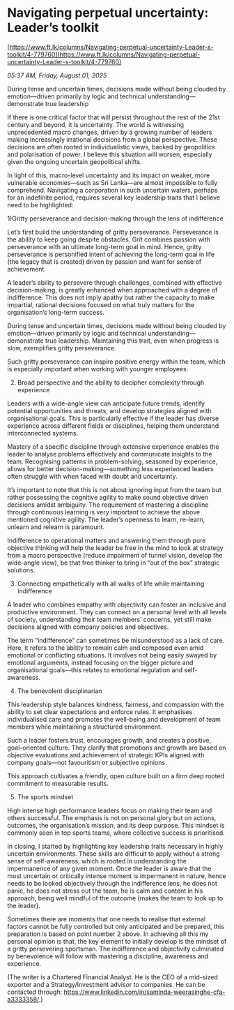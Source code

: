 # Navigating perpetual uncertainty: Leader’s toolkit

[https://www.ft.lk/columns/Navigating-perpetual-uncertainty-Leader-s-toolkit/4-779760](https://www.ft.lk/columns/Navigating-perpetual-uncertainty-Leader-s-toolkit/4-779760)

*05:37 AM, Friday, August 01, 2025*

During tense and uncertain times, decisions made without being clouded by emotion—driven primarily by logic and technical understanding—demonstrate true leadership

If there is one critical factor that will persist throughout the rest of the 21st century and beyond, it is uncertainty. The world is witnessing unprecedented macro changes, driven by a growing number of leaders making increasingly irrational decisions from a global perspective. These decisions are often rooted in individualistic views, backed by geopolitics and polarisation of power. I believe this situation will worsen, especially given the ongoing uncertain geopolitical shifts.

In light of this, macro-level uncertainty and its impact on weaker, more vulnerable economies—such as Sri Lanka—are almost impossible to fully comprehend. Navigating a corporation in such uncertain waters, perhaps for an indefinite period, requires several key leadership traits that I believe need to be highlighted:

1)Gritty perseverance and decision-making through the lens of indifference

Let’s first build the understanding of gritty perseverance. Perseverance is the ability to keep going despite obstacles. Grit combines passion with perseverance with an ultimate long-term goal in mind. Hence, gritty perseverance is personified intent of achieving the long-term goal in life (the legacy that is created) driven by passion and want for sense of achievement.

A leader’s ability to persevere through challenges, combined with effective decision-making, is greatly enhanced when approached with a degree of indifference. This does not imply apathy but rather the capacity to make impartial, rational decisions focused on what truly matters for the organisation’s long-term success.

During tense and uncertain times, decisions made without being clouded by emotion—driven primarily by logic and technical understanding—demonstrate true leadership. Maintaining this trait, even when progress is slow, exemplifies gritty perseverance.

Such gritty perseverance can inspire positive energy within the team, which is especially important when working with younger employees.

2) Broad perspective and the ability to decipher complexity through experience

Leaders with a wide-angle view can anticipate future trends, identify potential opportunities and threats, and develop strategies aligned with organisational goals. This is particularly effective if the leader has diverse experience across different fields or disciplines, helping them understand interconnected systems.

Mastery of a specific discipline through extensive experience enables the leader to analyse problems effectively and communicate insights to the team. Recognising patterns in problem-solving, seasoned by experience, allows for better decision-making—something less experienced leaders often struggle with when faced with doubt and uncertainty.

It’s important to note that this is not about ignoring input from the team but rather possessing the cognitive agility to make sound objective driven decisions amidst ambiguity. The requirement of mastering a discipline through continuous learning is very important to achieve the above mentioned cognitive agility. The leader’s openness to learn, re-learn, unlearn and relearn is paramount.

Indifference to operational matters and answering them through pure objective thinking will help the leader be free in the mind to look at strategy from a macro perspective (reduce impairment of tunnel vision, develop the wide-angle view), be that free thinker to bring in “out of the box” strategic solutions.

3) Connecting empathetically with all walks of life while maintaining indifference

A leader who combines empathy with objectivity can foster an inclusive and productive environment. They can connect on a personal level with all levels of society, understanding their team members’ concerns, yet still make decisions aligned with company policies and objectives.

The term “indifference” can sometimes be misunderstood as a lack of care. Here, it refers to the ability to remain calm and composed even amid emotional or conflicting situations. It involves not being easily swayed by emotional arguments, instead focusing on the bigger picture and organisational goals—this relates to emotional regulation and self-awareness.

4) The benevolent disciplinarian

This leadership style balances kindness, fairness, and compassion with the ability to set clear expectations and enforce rules. It emphasises individualised care and promotes the well-being and development of team members while maintaining a structured environment.

Such a leader fosters trust, encourages growth, and creates a positive, goal-oriented culture. They clarify that promotions and growth are based on objective evaluations and achievement of strategic KPIs aligned with company goals—not favouritism or subjective opinions.

This approach cultivates a friendly, open culture built on a firm deep rooted commitment to measurable results.

5) The sports mindset

High intense high performance leaders focus on making their team and others successful. The emphasis is not on personal glory but on actions, outcomes, the organisation’s mission, and its deep purpose. This mindset is commonly seen in top sports teams, where collective success is prioritised.

In closing, I started by highlighting key leadership traits necessary in highly uncertain environments. These skills are difficult to apply without a strong sense of self-awareness, which is rooted in understanding the impermanence of any given moment. Once the leader is aware that the most uncertain or critically intense moment is impermanent in nature, hence needs to be looked objectively through the indifference lens, he does not panic, he does not stress out the team, he is calm and content in his approach, being well mindful of the outcome (makes the team to look up to the leader).

Sometimes there are moments that one needs to realise that external factors cannot be fully controlled but only anticipated and be prepared, this preparation is based on point number 2 above. In achieving all this my personal opinion is that, the key element to initially develop is the mindset of a gritty persevering sportsman. The indifference and objectivity culminated by benevolence will follow with mastering a discipline, awareness and experience.

(The writer is a Chartered Financial Analyst. He is the CEO of a mid-sized exporter and a Strategy/Investment advisor to companies. He can be contacted through: https://www.linkedin.com/in/saminda-weerasinghe-cfa-a3333358/.)

